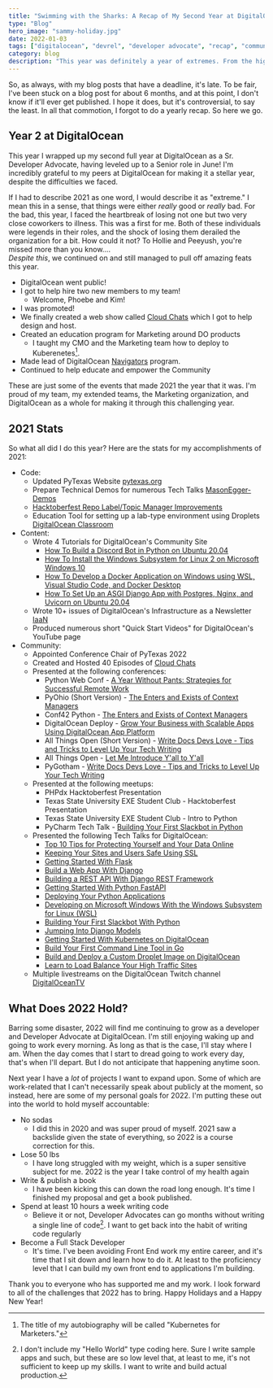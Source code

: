 ```yaml
---
title: "Swimming with the Sharks: A Recap of My Second Year at DigitalOcean"
type: "Blog"
hero_image: "sammy-holiday.jpg"
date: 2022-01-03
tags: ["digitalocean", "devrel", "developer advocate", "recap", "community", "career"]
category: blog
description: "This year was definitely a year of extremes. From the highest of highs to the lowest of lows, this year will not be forgotten anytime soon. You know the drill, grab a hot beverage, a blanket, and gather round as I recap the year that was 2021."
---
```


So, as always, with my blog posts that have a deadline, it's late. To be fair, I've been stuck on a blog post for about 6 months, and at this point, I don't know if it'll ever get published. I hope it does, but it's controversial, to say the least. In all that commotion, I forgot to do a yearly recap. So here we go.

## Year 2 at DigitalOcean
This year I wrapped up my second full year at DigitalOcean as a Sr. Developer Advocate, having leveled up to a Senior role in June! I'm incredibly grateful to my peers at DigitalOcean for making it a stellar year, despite the difficulties we faced. 

If I had to describe 2021 as one word, I would describe it as "extreme." I mean this in a sense, that things were either _really_ good or _really_ bad. For the bad, this year, I faced the heartbreak of losing not one but two very close coworkers to illness. This was a first for me. Both of these individuals were legends in their roles, and the shock of losing them derailed the organization for a bit. How could it not? To Hollie and Peeyush, you're missed more than you know....<br> _Despite this_, we continued on and still managed to pull off amazing feats this year. 

* DigitalOcean went public! 
* I got to help hire two new members to my team! 
    * Welcome, Phoebe and Kim!
* I was promoted! 
* We finally created a web show called [Cloud Chats](https://do.co/cloudchats) which I got to help design and host. 
* Created an education program for Marketing around DO products
    * I taught my CMO and the Marketing team how to deploy to Kuberenetes[^1].
* Made lead of DigitalOcean [Navigators](https://do.co/navigators) program.
* Continued to help educate and empower the Community

These are just some of the events that made 2021 the year that it was. I'm proud of my team, my extended teams, the Marketing organization, and DigitalOcean as a whole for making it through this challenging year.

## 2021 Stats
So what all did I do this year? Here are the stats for my accomplishments of 2021:

* Code:
    * Updated PyTexas Website [pytexas.org](https://pytexas.org)
    * Prepare Technical Demos for numerous Tech Talks [MasonEgger-Demos](https://github.com/MasonEgger-Demos)
    * [Hacktoberfest Repo Label/Topic Manager Improvements](https://github.com/do-community/hacktoberfest-repo-topic-apply)
    * Education Tool for setting up a lab-type environment using Droplets [DigitalOcean Classroom](https://github.com/MasonEgger/digitalocean-classroom)
* Content:
    * Wrote 4 Tutorials for DigitalOcean's Community Site
        * [How To Build a Discord Bot in Python on Ubuntu 20.04](https://www.digitalocean.com/community/tutorials/how-to-build-a-discord-bot-in-python-on-ubuntu-20-04)
        * [How To Install the Windows Subsystem for Linux 2 on Microsoft Windows 10](https://www.digitalocean.com/community/tutorials/how-to-install-the-windows-subsystem-for-linux-2-on-microsoft-windows-10)
        * [How To Develop a Docker Application on Windows using WSL, Visual Studio Code, and Docker Desktop](https://www.digitalocean.com/community/tutorials/how-to-develop-a-docker-application-on-windows-using-wsl-visual-studio-code-and-docker-desktop)
        * [How To Set Up an ASGI Django App with Postgres, Nginx, and Uvicorn on Ubuntu 20.04](https://www.digitalocean.com/community/tutorials/how-to-set-up-an-asgi-django-app-with-postgres-nginx-and-uvicorn-on-ubuntu-20-04)
    * Wrote 10+ issues of DigitalOcean's Infrastructure as a Newsletter [IaaN](https://www.digitalocean.com/community/newsletter)
    * Produced numerous short "Quick Start Videos" for DigitalOcean's YouTube page
* Community:
    * Appointed Conference Chair of PyTexas 2022
    * Created and Hosted 40 Episodes of [Cloud Chats](https://www.digitalocean.com/community/pages/cloud-chats)
    * Presented at the following conferences:
        * Python Web Conf - [A Year Without Pants: Strategies for Successful Remote Work](https://www.youtube.com/watch?v=auXm66gZ9JI)
        * PyOhio (Short Version) - [The Enters and Exists of Context Managers](https://www.youtube.com/watch?v=rcs6W5EHJS8)
        * Conf42 Python - [The Enters and Exists of Context Managers](https://www.youtube.com/watch?v=py7GXsgycUs&t=2s)
        * DigitalOcean Deploy - [Grow Your Business with Scalable Apps Using DigitalOcean App Platform](https://www.digitalocean.com/community/tech_talks/grow-your-business-with-scalable-apps-using-digitalocean-app-platform)
        * All Things Open (Short Version) - [Write Docs Devs Love - Tips and Tricks to Level Up Your Tech Writing](https://www.youtube.com/watch?v=he0FD8DoDmU)
        * All Things Open - [Let Me Introduce Y'all to Y'all](https://www.youtube.com/watch?v=MewSOTTlBkk&t=1s)
        * PyGotham - [Write Docs Devs Love - Tips and Tricks to Level Up Your Tech Writing](https://www.youtube.com/watch?v=-4JwlAI-1L0)
    * Presented at the following meetups:
        * PHPdx Hacktoberfest Presentation
        * Texas State University EXE Student Club - Hacktoberfest Presentation
        * Texas State University EXE Student Club - Intro to Python
        * PyCharm Tech Talk - [Building Your First Slackbot in Python](https://www.youtube.com/watch?v=2X8SrKL7E9A)
    * Presented the following Tech Talks for DigitalOcean:
        * [Top 10 Tips for Protecting Yourself and Your Data Online](https://www.digitalocean.com/community/tech_talks/top-10-tips-for-protecting-yourself-and-your-data)
        * [Keeping Your Sites and Users Safe Using SSL](https://www.digitalocean.com/community/tech_talks/keeping-your-sites-and-users-safe-using-ssl)
        * [Getting Started With Flask](https://www.digitalocean.com/community/tech_talks/getting-started-with-flask)
        * [Build a Web App With Django](https://www.digitalocean.com/community/tech_talks/build-a-web-app-with-django)
        * [Building a REST API With Django REST Framework](https://www.digitalocean.com/community/tech_talks/building-a-rest-api-with-django-rest-framework)
        * [Getting Started With Python FastAPI](https://www.digitalocean.com/community/tech_talks/getting-started-with-python-fastapi)
        * [Deploying Your Python Applications](https://www.digitalocean.com/community/tech_talks/deploying-your-python-applications)
        * [Developing on Microsoft Windows With the Windows Subsystem for Linux (WSL)](https://www.digitalocean.com/community/tech_talks/developing-on-windows-with-the-wsl)
        * [Building Your First Slackbot With Python](https://www.digitalocean.com/community/tech_talks/building-your-first-slackbot-with-python)
        * [Jumping Into Django Models](https://www.digitalocean.com/community/tech_talks/jumping-into-django-models)
        * [Getting Started With Kubernetes on DigitalOcean](https://www.digitalocean.com/community/tech_talks/getting-started-with-kubernetes-on-digitalocean)
        * [Build Your First Command Line Tool in Go](https://www.digitalocean.com/community/tech_talks/build-your-first-command-line-tool-in-go)
        * [Build and Deploy a Custom Droplet Image on DigitalOcean](https://www.digitalocean.com/community/tech_talks/build-and-deploy-a-custom-droplet-image-on-digitalocean)
        * [Learn to Load Balance Your High Traffic Sites](https://www.digitalocean.com/community/tech_talks/getting-started-with-load-balancers)
    * Multiple livestreams on the DigitalOcean Twitch channel [DigitalOceanTV](https://twitch.tv/digitaloceantv)

## What Does 2022 Hold?
Barring some disaster, 2022 will find me continuing to grow as a developer and Developer Advocate at DigitalOcean. I'm still enjoying waking up and going to work every morning. As long as that is the case, I'll stay where I am. When the day comes that I start to dread going to work every day, that's when I'll depart. But I do not anticipate that happening anytime soon.

Next year I have a _lot_ of projects I want to expand upon. Some of which are work-related that I can't necessarily speak about publicly at the moment, so instead, here are some of my personal goals for 2022. I'm putting these out into the world to hold myself accountable:

* No sodas
    * I did this in 2020 and was super proud of myself. 2021 saw a backslide given the state of everything, so 2022 is a course correction for this.
* Lose 50 lbs
    * I have long struggled with my weight, which is a super sensitive subject for me. 2022 is the year I take control of my health again
* Write & publish a book
    * I have been kicking this can down the road long enough. It's time I finished my proposal and get a book published.
* Spend at least 10 hours a week writing code
    * Believe it or not, Developer Advocates can go months without writing a single line of code[^2]. I want to get back into the habit of writing code regularly
* Become a Full Stack Developer
    * It's time. I've been avoiding Front End work my entire career, and it's time that I sit down and learn how to do it. At least to the proficiency level that I can build my own front end to applications I'm building.

Thank you to everyone who has supported me and my work. I look forward to all of the challenges that 2022 has to bring. Happy Holidays and a Happy New Year!

[^1]: The title of my autobiography will be called "Kubernetes for Marketers."

[^2]: I don't include my "Hello World" type coding here. Sure I write sample apps and such, but these are so low level that, at least to me, it's not sufficient to keep up my skills. I want to write and build actual production.